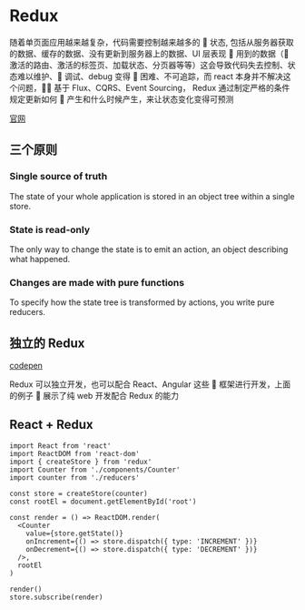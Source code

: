 # Redux

随着单页面应用越来越复杂，代码需要控制越来越多的  状态, 包括从服务器获取的数据、缓存的数据、没有更新到服务器上的数据、UI 层表现  用到的数据（ 激活的路由、激活的标签页、加载状态、分页器等等）这会导致代码失去控制、状态难以维护、 调试、debug 变得  困难、不可追踪，而 react 本身并不解决这个问题， 基于 Flux、CQRS、Event Sourcing， Redux 通过制定严格的条件规定更新如何  产生和什么时候产生，来让状态变化变得可预测

[官网](https://redux.js.org/)

## 三个原则

### Single source of truth

The state of your whole application is stored in an object tree within a single store.

### State is read-only

The only way to change the state is to emit an action, an object describing what happened.

### Changes are made with pure functions

To specify how the state tree is transformed by actions, you write pure reducers.

## 独立的 Redux

[codepen](https://codepen.io/chenjsh36/pen/rdVjRm?editors=1010)

Redux 可以独立开发，也可以配合 React、Angular 这些  框架进行开发，上面的例子  展示了纯 web 开发配合 Redux 的能力

## React + Redux

```JSX
import React from 'react'
import ReactDOM from 'react-dom'
import { createStore } from 'redux'
import Counter from './components/Counter'
import counter from './reducers'

const store = createStore(counter)
const rootEl = document.getElementById('root')

const render = () => ReactDOM.render(
  <Counter
    value={store.getState()}
    onIncrement={() => store.dispatch({ type: 'INCREMENT' })}
    onDecrement={() => store.dispatch({ type: 'DECREMENT' })}
  />,
  rootEl
)

render()
store.subscribe(render)
```
